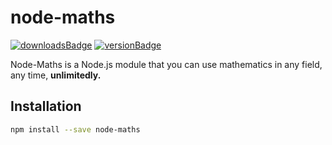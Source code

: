 # node-maths

[![downloadsBadge](https://img.shields.io/npm/dt/node-maths?style=for-the-badge)](https://npmjs.com/node-maths)
[![versionBadge](https://img.shields.io/npm/v/node-maths?style=for-the-badge)](https://npmjs.com/node-maths)


Node-Maths is a Node.js module that you can use mathematics in any field, any time, **unlimitedly.**

## Installation

```sh
npm install --save node-maths
```
